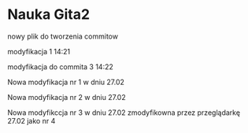 # Nauka Gita2

nowy plik do tworzenia commitow

modyfikacja 1 14:21

modyfikacja do commita 3 14:22

Nowa modyfikacja nr 1  w dniu 27.02

Nowa modyfikacja nr 2 w dniu 27.02

Nowa modyfikccja nr 3 w dniu 27.02
zmodyfikowna przez przeglądarkę 27.02 jako nr 4
